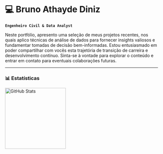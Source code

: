# 💻 Bruno Athayde Diniz

**`Engenheiro Civil & Data Analyst`**

Neste portfólio, apresento uma seleção de meus projetos recentes, nos quais aplico técnicas de análise de dados para fornecer insights valiosos e fundamentar tomadas de decisão bem-informadas. Estou entusiasmado em poder compartilhar com vocês esta trajetória de transição de carreira e desenvolvimento contínuo. 
Sinta-se à vontade para explorar o conteúdo e entrar em contato para eventuais colaborações futuras.

---

### 📊 Estatísticas

<p>
  <img 
    align="left" 
    alt="GitHub Stats" 
    height="200" 
    style="padding-right: 10px;" 
    src="https://github-readme-stats.vercel.app/api?username=Brunoatiniz&show_icons=true&hide_border=true&theme=dark" 
  />

</p>
